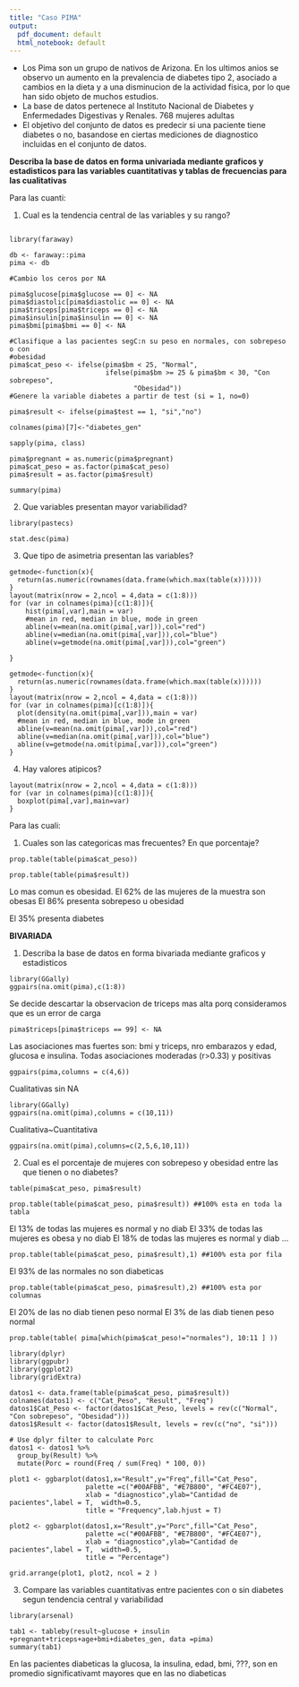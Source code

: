 ```yaml
---
title: "Caso PIMA"
output:
  pdf_document: default
  html_notebook: default
---
```



* Los Pima son un grupo de nativos de Arizona. En los ultimos anios se observo un aumento en la prevalencia de diabetes tipo 2, asociado a cambios en la dieta y a una disminucion de la actividad fisica, por lo que han sido objeto de muchos estudios. 
* La base de datos pertenece al Instituto Nacional de Diabetes y Enfermedades Digestivas y Renales. 768 mujeres adultas 
* El objetivo del conjunto de datos es predecir si una paciente tiene diabetes o no, basandose en ciertas mediciones de 
diagnostico incluidas en el conjunto de datos. 

**Describa la base de datos en forma univariada mediante graficos y 
estadisticos para las variables cuantitativas y tablas de frecuencias 
para las cualitativas**

Para las cuanti:

1. Cual es la tendencia central de las variables y su rango?

```{r message=FALSE, warning=FALSE}

library(faraway)

db <- faraway::pima
pima <- db

#Cambio los ceros por NA

pima$glucose[pima$glucose == 0] <- NA
pima$diastolic[pima$diastolic == 0] <- NA 
pima$triceps[pima$triceps == 0] <- NA 
pima$insulin[pima$insulin == 0] <- NA 
pima$bmi[pima$bmi == 0] <- NA 

#Clasifique a las pacientes segC:n su peso en normales, con sobrepeso o con 
#obesidad
pima$cat_peso <- ifelse(pima$bm < 25, "Normal",
                        ifelse(pima$bm >= 25 & pima$bm < 30, "Con sobrepeso",
                               "Obesidad"))
#Genere la variable diabetes a partir de test (si = 1, no=0)

pima$result <- ifelse(pima$test == 1, "si","no")

colnames(pima)[7]<-"diabetes_gen" 

sapply(pima, class)

pima$pregnant = as.numeric(pima$pregnant)
pima$cat_peso = as.factor(pima$cat_peso)
pima$result = as.factor(pima$result)

summary(pima)
```

2. Que variables presentan mayor variabilidad?

```{r message=FALSE, warning=FALSE}
library(pastecs)

stat.desc(pima)
```



3. Que tipo de asimetria presentan las variables?

```{r message=FALSE, warning=FALSE}
getmode<-function(x){
  return(as.numeric(rownames(data.frame(which.max(table(x))))))
}
layout(matrix(nrow = 2,ncol = 4,data = c(1:8)))
for (var in colnames(pima)[c(1:8)]){
    hist(pima[,var],main = var)
    #mean in red, median in blue, mode in green
    abline(v=mean(na.omit(pima[,var])),col="red")
    abline(v=median(na.omit(pima[,var])),col="blue")
    abline(v=getmode(na.omit(pima[,var])),col="green")  

}  
```


```{r message=FALSE, warning=FALSE}
getmode<-function(x){
  return(as.numeric(rownames(data.frame(which.max(table(x))))))
}
layout(matrix(nrow = 2,ncol = 4,data = c(1:8)))
for (var in colnames(pima)[c(1:8)]){
  plot(density(na.omit(pima[,var])),main = var)
  #mean in red, median in blue, mode in green
  abline(v=mean(na.omit(pima[,var])),col="red")
  abline(v=median(na.omit(pima[,var])),col="blue")
  abline(v=getmode(na.omit(pima[,var])),col="green")
}

```


4. Hay valores atipicos?

```{r message=FALSE, warning=FALSE}
layout(matrix(nrow = 2,ncol = 4,data = c(1:8)))
for (var in colnames(pima)[c(1:8)]){
  boxplot(pima[,var],main=var)
}

```


Para las cuali:
1. Cuales son las categoricas mas frecuentes? En que porcentaje?

```{r}
prop.table(table(pima$cat_peso))

prop.table(table(pima$result))
``` 

Lo mas comun es obesidad. El 62% de las mujeres de la muestra son obesas
El 86% presenta sobrepeso u obesidad

El 35% presenta diabetes


**BIVARIADA**
1. Describa la base de datos en forma bivariada mediante graficos y 
estadisticos

```{r fig.height=12, fig.width=16, message=FALSE, warning=FALSE}
library(GGally)
ggpairs(na.omit(pima),c(1:8)) 
```


Se decide descartar la observacion de triceps mas alta porq consideramos que es un error de carga
```{r}
pima$triceps[pima$triceps == 99] <- NA
```

Las asociaciones mas fuertes son: bmi y triceps, nro embarazos y edad, glucosa e insulina. Todas asociaciones moderadas (r>0.33) y positivas


```{r warning=FALSE}
ggpairs(pima,columns = c(4,6))
```

Cualitativas sin NA 

```{r}
library(GGally)
ggpairs(na.omit(pima),columns = c(10,11))
```


Cualitativa~Cuantitativa 

```{r fig.height=12, fig.width=16, message=FALSE, warning=FALSE}
ggpairs(na.omit(pima),columns=c(2,5,6,10,11))
```

2. Cual es el porcentaje de mujeres con sobrepeso y obesidad entre las 
que tienen o no diabetes?


```{r}
table(pima$cat_peso, pima$result)
```


```{r}
prop.table(table(pima$cat_peso, pima$result)) ##100% esta en toda la tabla
```

El 13% de todas las mujeres es normal y no diab
El 33% de todas las mujeres es obesa y no diab
El 18% de todas las mujeres es normal y diab
...



```{r}
prop.table(table(pima$cat_peso, pima$result),1) ##100% esta por fila
```
El 93% de las normales no son diabeticas

```{r}
prop.table(table(pima$cat_peso, pima$result),2) ##100% esta por columnas
```
El 20% de las no diab tienen peso normal
El 3% de las diab tienen peso normal


```{r}
prop.table(table( pima[which(pima$cat_peso!="normales"), 10:11 ] ))
```


```{r fig.height=8, fig.width=12}
library(dplyr)
library(ggpubr)
library(ggplot2)
library(gridExtra)

datos1 <- data.frame(table(pima$cat_peso, pima$result))
colnames(datos1) <- c("Cat_Peso", "Result", "Freq")
datos1$Cat_Peso <- factor(datos1$Cat_Peso, levels = rev(c("Normal", "Con sobrepeso", "Obesidad")))
datos1$Result <- factor(datos1$Result, levels = rev(c("no", "si")))

# Use dplyr filter to calculate Porc
datos1 <- datos1 %>%
  group_by(Result) %>%
  mutate(Porc = round(Freq / sum(Freq) * 100, 0))

plot1 <- ggbarplot(datos1,x="Result",y="Freq",fill="Cat_Peso", 
                   palette =c("#00AFBB", "#E7B800", "#FC4E07"),
                   xlab = "diagnostico",ylab="Cantidad de pacientes",label = T,  width=0.5,
                   title = "Frequency",lab.hjust = T)

plot2 <- ggbarplot(datos1,x="Result",y="Porc",fill="Cat_Peso",
                   palette =c("#00AFBB", "#E7B800", "#FC4E07"),
                   xlab = "diagnostico",ylab="Cantidad de pacientes",label = T,  width=0.5,
                   title = "Percentage")

grid.arrange(plot1, plot2, ncol = 2 )

```


3. Compare las variables cuantitativas entre pacientes con o sin diabetes 
segun tendencia central y variabilidad


```{r}
library(arsenal)

tab1 <- tableby(result~glucose + insulin +pregnant+triceps+age+bmi+diabetes_gen, data =pima)
summary(tab1)

```


En las pacientes diabeticas la glucosa, la insulina, edad, bmi, ???, son en promedio significativamt mayores que en las no diabeticas